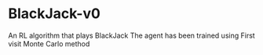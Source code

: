# BlackJack-v0
An RL algorithm that plays BlackJack
The agent has been trained using First visit Monte Carlo method
